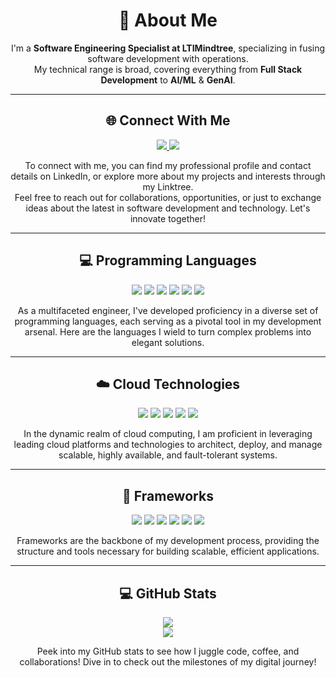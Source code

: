 <h1 align="center">🚀 About Me</h1>

<p align="center">
I'm a <strong>Software Engineering Specialist at LTIMindtree</strong>, specializing in fusing software development with operations.<br>
My technical range is broad, covering everything from <strong>Full Stack Development</strong> to <strong>AI/ML</strong> & <strong>GenAI</strong>.
</p>

---

<h2 align="center">🌐 Connect With Me</h2>

<p align="center">
  <a href="https://www.linkedin.com/in/yourlinkedinusername" target="_blank">
    <img src="https://img.shields.io/badge/LinkedIn-Connect-blue?style=for-the-badge&logo=linkedin" />
  </a>
  <a href="https://linktr.ee/yourlinktreeusername" target="_blank">
    <img src="https://img.shields.io/badge/Linktree-Explore-brightgreen?style=for-the-badge&logo=linktree" />
  </a>
</p>

<p align="center">
To connect with me, you can find my professional profile and contact details on LinkedIn, or explore more about my projects and interests through my Linktree.<br>
Feel free to reach out for collaborations, opportunities, or just to exchange ideas about the latest in software development and technology. Let's innovate together!
</p>

---

<h2 align="center">💻 Programming Languages</h2>

<p align="center">
  <img src="https://img.shields.io/badge/JavaScript-F7DF1E?style=for-the-badge&logo=javascript&logoColor=black" />
  <img src="https://img.shields.io/badge/TypeScript-3178C6?style=for-the-badge&logo=typescript&logoColor=white" />
  <img src="https://img.shields.io/badge/Python-3776AB?style=for-the-badge&logo=python&logoColor=white" />
  <img src="https://img.shields.io/badge/Java-007396?style=for-the-badge&logo=java&logoColor=white" />
  <img src="https://img.shields.io/badge/C++-00599C?style=for-the-badge&logo=cplusplus&logoColor=white" />
  <img src="https://img.shields.io/badge/Shell-121011?style=for-the-badge&logo=gnu-bash&logoColor=white" />
</p>

<p align="center">
As a multifaceted engineer, I've developed proficiency in a diverse set of programming languages, each serving as a pivotal tool in my development arsenal. Here are the languages I wield to turn complex problems into elegant solutions.
</p>

---

<h2 align="center">☁️ Cloud Technologies</h2>

<p align="center">
  <img src="https://img.shields.io/badge/AWS-232F3E?style=for-the-badge&logo=amazon-aws&logoColor=white" />
  <img src="https://img.shields.io/badge/Azure-0078D4?style=for-the-badge&logo=microsoft-azure&logoColor=white" />
  <img src="https://img.shields.io/badge/GCP-4285F4?style=for-the-badge&logo=google-cloud&logoColor=white" />
  <img src="https://img.shields.io/badge/Docker-2496ED?style=for-the-badge&logo=docker&logoColor=white" />
  <img src="https://img.shields.io/badge/Kubernetes-326CE5?style=for-the-badge&logo=kubernetes&logoColor=white" />
</p>

<p align="center">
In the dynamic realm of cloud computing, I am proficient in leveraging leading cloud platforms and technologies to architect, deploy, and manage scalable, highly available, and fault-tolerant systems.
</p>

---

<h2 align="center">🔧 Frameworks</h2>

<p align="center">
  <img src="https://img.shields.io/badge/React-61DAFB?style=for-the-badge&logo=react&logoColor=black" />
  <img src="https://img.shields.io/badge/Node.js-339933?style=for-the-badge&logo=node.js&logoColor=white" />
  <img src="https://img.shields.io/badge/Express-000000?style=for-the-badge&logo=express&logoColor=white" />
  <img src="https://img.shields.io/badge/MongoDB-47A248?style=for-the-badge&logo=mongodb&logoColor=white" />
  <img src="https://img.shields.io/badge/TensorFlow-FF6F00?style=for-the-badge&logo=tensorflow&logoColor=white" />
  <img src="https://img.shields.io/badge/Next.js-000000?style=for-the-badge&logo=next.js&logoColor=white" />
</p>

<p align="center">
Frameworks are the backbone of my development process, providing the structure and tools necessary for building scalable, efficient applications.
</p>

---

<h2 align="center">💻 GitHub Stats</h2>

<p align="center">
  <img src="https://github-readme-stats.vercel.app/api?username=yourgithubusername&show_icons=true&theme=github_dark" />
  <br>
  <img src="https://github-readme-stats.vercel.app/api/top-langs/?username=yourgithubusername&layout=compact&theme=github_dark" />
</p>

<p align="center">
Peek into my GitHub stats to see how I juggle code, coffee, and collaborations! Dive in to check out the milestones of my digital journey!
</p>
